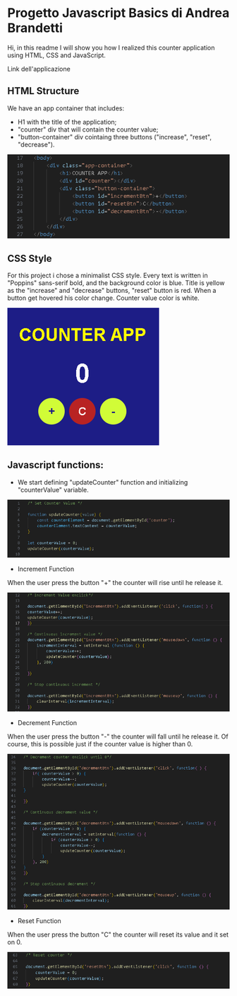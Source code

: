 # Progetto Javascript Basics di Andrea Brandetti

Hi, in this readme I will show you how I realized this counter application using HTML, CSS and JavaScript.

Link dell'applicazione

## HTML Structure

We have an app container that includes:

- H1 with the title of the application;
- "counter" div that will contain the counter value;
- "button-container" div cointaing three buttons ("increase", "reset", "decrease").

![Test Image](./assets/images/body.png)

## CSS Style

For this project i chose a minimalist CSS style.
Every text is written in "Poppins" sans-serif bold, and the background color is blue. Title is yellow as the "increase" and "decrease" buttons, "reset" button is red. When a button get hovered his color change. Counter value color is white.

![Test Image](./assets/images/app.png)

## Javascript functions:

- We start defining "updateCounter" function and initializing "counterValue" variable.

![Test Image](./assets/images/setCounterValue.png)

- Increment Function

When the user press the button "+" the counter will rise until he release it.

![Test Image](./assets/images/increment.png)

- Decrement Function

When the user press the button "-" the counter will fall until he release it. Of course, this is possible just if the counter value is higher than 0.

![Test Image](./assets/images/decrement.png)

- Reset Function

When the user press the button "C" the counter will reset its value and it set on 0.

![Test Image](./assets/images/reset.png)
